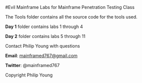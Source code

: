 #Evil Mainframe Labs for Mainframe Penetration Testing Class

The Tools folder contains all the source code for the tools used.

**Day 1** folder contains labs 1 through 4

**Day 2** folder contains labs 5 through 11

Contact Philip Young with questions

**Email**: mainframed767@gmail.com

**Twitter**: @mainframed767

Copyright Philip Young
